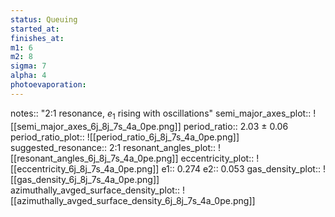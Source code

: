 ```yaml
---
status: Queuing
started_at: 
finishes_at: 
m1: 6
m2: 8
sigma: 7
alpha: 4
photoevaporation: 
---
```


notes:: "2:1 resonance, $e_1$ rising with oscillations"
semi_major_axes_plot:: ![[semi_major_axes_6j_8j_7s_4a_0pe.png]]
period_ratio:: 2.03 ± 0.06
period_ratio_plot:: ![[period_ratio_6j_8j_7s_4a_0pe.png]]
suggested_resonance:: 2:1
resonant_angles_plot:: ![[resonant_angles_6j_8j_7s_4a_0pe.png]]
eccentricity_plot:: ![[eccentricity_6j_8j_7s_4a_0pe.png]]
e1:: 0.274
e2:: 0.053
gas_density_plot:: ![[gas_density_6j_8j_7s_4a_0pe.png]]
azimuthally_avged_surface_density_plot:: ![[azimuthally_avged_surface_density_6j_8j_7s_4a_0pe.png]]
